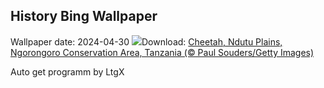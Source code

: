 ## History Bing Wallpaper
Wallpaper date: 2024-04-30
![](https://www.bing.com/th?id=OHR.CheetahRain_EN-GB5857912258_UHD.jpg&w=1000)Download: [Cheetah, Ndutu Plains, Ngorongoro Conservation Area, Tanzania (© Paul Souders/Getty Images)](https://www.bing.com/th?id=OHR.CheetahRain_EN-GB5857912258_UHD.jpg)

Auto get programm by LtgX

